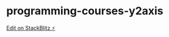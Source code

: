 # programming-courses-y2axis

[Edit on StackBlitz ⚡️](https://stackblitz.com/edit/programming-courses-y2axis)